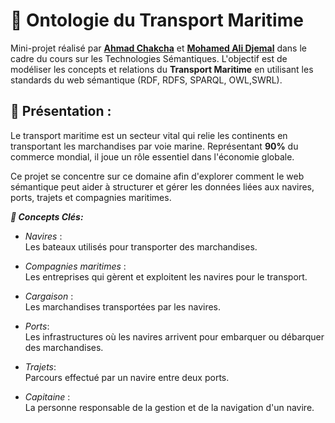 # 🚢 __Ontologie du Transport Maritime__ 

Mini-projet réalisé par [**Ahmad Chakcha**](https://github.com/AhmadChakcha) et [**Mohamed Ali Djemal**](https://github.com/chameauu)  dans le cadre du cours sur les Technologies Sémantiques. L'objectif est de modéliser les concepts et relations du **Transport Maritime** en utilisant les standards du web sémantique (RDF, RDFS, SPARQL, OWL,SWRL).

## 🌊 Présentation  :

Le transport maritime est un secteur vital qui relie les continents en transportant les  marchandises  par voie marine.  Représentant **90%** du commerce mondial, il joue un rôle essentiel dans l'économie globale.  
  
Ce projet se concentre sur ce domaine afin d'explorer comment le web sémantique peut aider à structurer et gérer les données liées aux navires, ports, trajets et compagnies maritimes.

***🔑 Concepts Clés:***   

+ *Navires* :  
    Les bateaux utilisés pour transporter des marchandises.  

+ *Compagnies maritimes* :  
    Les entreprises qui gèrent et exploitent les navires pour le transport.  

+ *Cargaison* :  
    Les marchandises transportées par les navires.  

+ *Ports*:  
    Les infrastructures où les navires arrivent pour embarquer ou débarquer des marchandises.  
    
+ *Trajets*:  
    Parcours effectué par un navire entre deux ports.  

+ *Capitaine* :  
    La personne responsable de la gestion et de la navigation d'un navire.  
